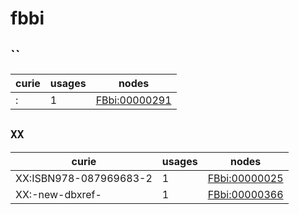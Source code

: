 # fbbi

## ``

| curie   |   usages | nodes                                                 |
|---------|----------|-------------------------------------------------------|
| :       |        1 | [FBbi:00000291](https://bioregistry.io/FBbi:00000291) |

## `XX`

| curie                  |   usages | nodes                                                 |
|------------------------|----------|-------------------------------------------------------|
| XX:ISBN978-087969683-2 |        1 | [FBbi:00000025](https://bioregistry.io/FBbi:00000025) |
| XX:-new-dbxref-        |        1 | [FBbi:00000366](https://bioregistry.io/FBbi:00000366) |

